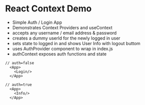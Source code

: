 # React Context Demo

- Simple Auth / Login App
- Demonstrates Context Providers and useContext
- accepts any username / email address & password
- creates a dummy userId for the newly logged in user
- sets state to logged in and shows User Info with logout buttom
- uses AuthProvider component to wrap <App> in index.js
- authContext exposes auth functions and state

```
// auth=false
  <App>
    <Login/>
  </App>

// auth=true
  <App>
    <Info/>
  </App>

```
